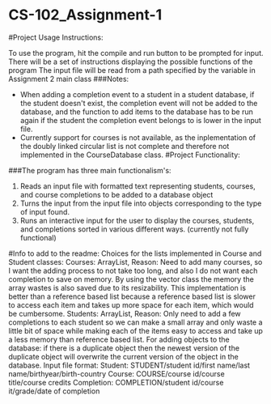 # CS-102_Assignment-1

#Project Usage Instructions:

To use the program, hit the compile and run button to be prompted for input. 
There will be a set of instructions displaying the possible functions of the program
The input file will be read from a path specified by the variable in Assignment 2 main class
###Notes:
* When adding a completion event to a student in a student database, if the student doesn't exist, 
the completion event will not be added to the database, and the function to add items to the database has to be run again if the student the completion event belongs to is lower in the input file.
* Currently support for courses is not available, as the inplementation of the doubly linked circular list is not complete and therefore not implemented in the CourseDatabase class. 
#Project Functionality:

###The program has three main functionalism's:
1. Reads an input file with formatted text representing students, courses, and course completions to be added to a database object
2. Turns the input from the input file into objects corresponding to the type of input found. 
3. Runs an interactive input for the user to display the courses, students, and completions sorted in various different ways. (currently not fully functional)

#Info to add to the readme:
Choices for the lists implemented in Course and Student classes:
Courses: ArrayList, Reason: Need to add many courses, so I want the adding process to not take too long, and also I do not want each completion to save on memory. By using the vector class the memory the array wastes is also saved due to its resizability. This implementation is better than a reference based list because a reference based list is slower to access each item and takes up more space for each item, which would be cumbersome. 
Students: ArrayList, Reason: Only need to add a few completions to each student so we can make a small array and only waste a little bit of space while making each of the items easy to access and take up a less memory than reference based list.
For adding objects to the database: if there is a duplicate object then the newest version of the duplicate object will overwrite the current version of the object in the database. 
Input file format:
 Student: STUDENT/student id/first name/last name/birthyear/birth-country
 Course: COURSE/course id/course title/course credits
 Completion: COMPLETION/student id/course it/grade/date of completion